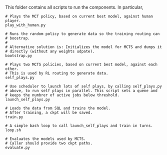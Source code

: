 This folder contains all scripts to run the components. In particular,


    # Plays the MCT policy, based on current best model, against human player.
    play_with_human.py

    # Runs the random policy to generate data so the training routing can
    # boostrap.
    #
    # Alternative solution is: Initializes the model for MCTS and dumps it
    # directly (without any weights udpate).
    bootstrap.py

    # Plays two MCTS policies, based on current best model, against each other.
    # This is used by RL routing to generate data.
    self_plays.py

    # Use scheduler to launch lots of self plays, by calling self_plays.py
    # above, to run self plays in parallel. This script sets a quene and
    # keeps the numbrer of active jobs below threshold.
    launch_self_plays.py

    # Loads the data from SQL and trains the model.
    # After training, a ckpt will be saved.
    train.py

    # A simple bash loop to call launch_self_plays and train in turns.
    loop.sh

    # Evaluates the models used by MCTS.
    # Caller should provide two ckpt paths.
    evaluate.py
